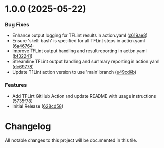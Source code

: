 # 1.0.0 (2025-05-22)


### Bug Fixes

* Enhance output logging for TFLint results in action.yaml ([d619ae8](https://github.com/subhamay-bhattacharyya-gha/tf-lint-action/commit/d619ae8d64343a70cb7373f65196f2fe95e1aa7d))
* Ensure 'shell: bash' is specified for all TFLint steps in action.yaml ([6a46764](https://github.com/subhamay-bhattacharyya-gha/tf-lint-action/commit/6a46764feb55d0eacb1fbf39618cdad95ca825e2))
* Improve TFLint output handling and result reporting in action.yaml ([bf32241](https://github.com/subhamay-bhattacharyya-gha/tf-lint-action/commit/bf32241ca5d71e1f80f1fedb19c5fbc14120ea73))
* Streamline TFLint output handling and summary reporting in action.yaml ([dc69778](https://github.com/subhamay-bhattacharyya-gha/tf-lint-action/commit/dc697780c0b12e75b8b53295f3f3c9cf074b852b))
* Update TFLint action version to use 'main' branch ([e49cd6b](https://github.com/subhamay-bhattacharyya-gha/tf-lint-action/commit/e49cd6bade61e03d388ec58beff8a4675e04c345))


### Features

* Add TFLint GitHub Action and update README with usage instructions ([5735f78](https://github.com/subhamay-bhattacharyya-gha/tf-lint-action/commit/5735f786acd4b5464a7fbc9481fb5596b0965d0f))
* Initial Release ([628cd58](https://github.com/subhamay-bhattacharyya-gha/tf-lint-action/commit/628cd5880383040f089acc29b79c07479428b11a))

# Changelog

All notable changes to this project will be documented in this file.
